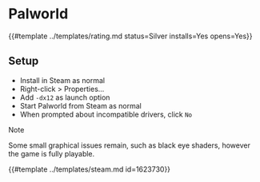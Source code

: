 # Palworld

{{#template ../templates/rating.md status=Silver installs=Yes opens=Yes}}

## Setup

- Install in Steam as normal
- Right-click > Properties...
- Add `-dx12` as launch option
- Start Palworld from Steam as normal
- When prompted about incompatible drivers, click `No`

> [!NOTE]
> Some small graphical issues remain, such as black eye shaders, however the game is fully playable.

{{#template ../templates/steam.md id=1623730}}
